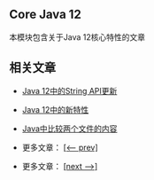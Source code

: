 ## Core Java 12

本模块包含关于Java 12核心特性的文章

## 相关文章

- [Java 12中的String API更新](http://tu-yucheng.github.io/java-new/2023/06/09/java12-string-api.html)
- [Java 12中的新特性](http://tu-yucheng.github.io/java-new/2023/06/09/java-12-new-features.html)
- [Java中比较两个文件的内容](http://tu-yucheng.github.io/java-new/2023/06/09/java-compare-files.html)

- 更多文章： [[<-- prev]](../java-11-3/README.md)
- 更多文章： [[next -->]](../java-13/README.md)